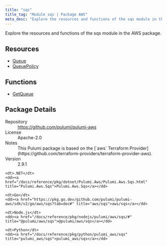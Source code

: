 ```yaml
---
title: "sqs"
title_tag: "Module sqs | Package AWS"
meta_desc: "Explore the resources and functions of the sqs module in the AWS package."
---
```


<!-- WARNING: this file was generated by Pulumi Docs Generator. -->
<!-- Do not edit by hand unless you're certain you know what you are doing! -->

Explore the resources and functions of the sqs module in the AWS package.

<h2 id="resources">Resources</h2>
<ul class="api">
    <li><a href="queue" title="Queue"><span class="symbol resource"></span>Queue</a></li>
    <li><a href="queuepolicy" title="QueuePolicy"><span class="symbol resource"></span>QueuePolicy</a></li>
</ul>

<h2 id="functions">Functions</h2>
<ul class="api">
    <li><a href="getqueue" title="GetQueue"><span class="symbol function"></span>GetQueue</a></li>
</ul>

<h2 id="package-details">Package Details</h2>
<dl class="package-details">
	<dt>Repository</dt>
	<dd><a href="https://github.com/pulumi/pulumi-aws">https://github.com/pulumi/pulumi-aws</a></dd>
	<dt>License</dt>
	<dd>Apache-2.0</dd>
	<dt>Notes</dt>
	<dd>This Pulumi package is based on the [`aws` Terraform Provider](https://github.com/terraform-providers/terraform-provider-aws).</dd>
	<dt>Version</dt>
	<dd>2.9.1</dd>
</dl>



<dl class="tabular">

    <dt>.NET</dt>
    <dd><a href="/docs/reference/pkg/dotnet/Pulumi.Aws/Pulumi.Aws.Sqs.html" title="Pulumi.Aws.Sqs">Pulumi.Aws.Sqs</a></dd>

    <dt>Go</dt>
    <dd><a href="https://pkg.go.dev/github.com/pulumi/pulumi-aws/sdk/v2/go/aws/sqs?tab=doc#" title="aws/sqs">aws/sqs</a></dd>

    <dt>Node.js</dt>
    <dd><a href="/docs/reference/pkg/nodejs/pulumi/aws/sqs/#" title="@pulumi/aws/sqs">@pulumi/aws/sqs</a></dd>

    <dt>Python</dt>
    <dd><a href="/docs/reference/pkg/python/pulumi_aws/sqs" title="pulumi_aws/sqs">pulumi_aws/sqs</a></dd>

</dl>

